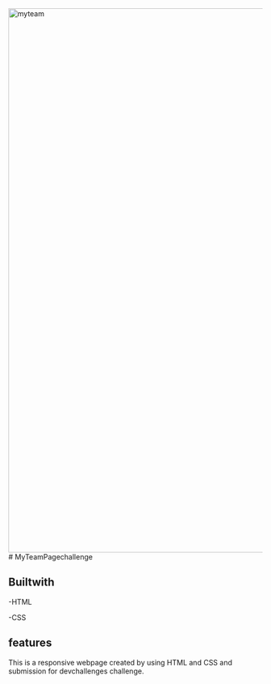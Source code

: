 
<img width="1077" alt="myteam" src="https://user-images.githubusercontent.com/120237062/213725609-c4e39627-e7f4-4d11-979a-600fa2768aa0.png">
#   MyTeamPagechallenge

##  Builtwith

-HTML

-CSS

##  features
This is a responsive webpage created by using HTML and CSS  and submission for devchallenges challenge. 
